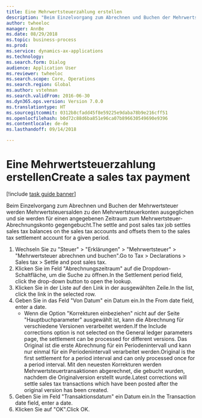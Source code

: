 ```yaml
--- 
title: Eine Mehrwertsteuerzahlung erstellen
description: "Beim Einzelvorgang zum Abrechnen und Buchen der Mehrwertsteuer werden Mehrwertsteuersalden zu den Mehrwertsteuerkonten ausgeglichen und sie werden für einen angegebenen Zeitraum zum Mehrwertsteuer-Abrechnungskonto gegengebucht."
author: twheeloc
manager: AnnBe
ms.date: 08/29/2018
ms.topic: business-process
ms.prod: 
ms.service: dynamics-ax-applications
ms.technology: 
ms.search.form: Dialog
audience: Application User
ms.reviewer: twheeloc
ms.search.scope: Core, Operations
ms.search.region: Global
ms.author: vstehman
ms.search.validFrom: 2016-06-30
ms.dyn365.ops.version: Version 7.0.0
ms.translationtype: HT
ms.sourcegitcommit: 0312b8cfadd45f8e59225e9daba78b9e216cff51
ms.openlocfilehash: b0d72c88d6ba851e96ca07b896630549690e9396
ms.contentlocale: de-de
ms.lasthandoff: 09/14/2018

---
```

# <a name="create-a-sales-tax-payment"></a><span data-ttu-id="0cab4-103">Eine Mehrwertsteuerzahlung erstellen</span><span class="sxs-lookup"><span data-stu-id="0cab4-103">Create a sales tax payment</span></span>

[!include [task guide banner](../../includes/task-guide-banner.md)]

<span data-ttu-id="0cab4-104">Beim Einzelvorgang zum Abrechnen und Buchen der Mehrwertsteuer werden Mehrwertsteuersalden zu den Mehrwertsteuerkonten ausgeglichen und sie werden für einen angegebenen Zeitraum zum Mehrwertsteuer-Abrechnungskonto gegengebucht.</span><span class="sxs-lookup"><span data-stu-id="0cab4-104">The settle and post sales tax job settles sales tax balances on the sales tax accounts and offsets them to the sales tax settlement account for a given period.</span></span>

1. <span data-ttu-id="0cab4-105">Wechseln Sie zu "Steuer" > "Erklärungen" > "Mehrwertsteuer" > "Mehrwertsteuer abrechnen und buchen".</span><span class="sxs-lookup"><span data-stu-id="0cab4-105">Go to Tax > Declarations > Sales tax > Settle and post sales tax.</span></span>
2. <span data-ttu-id="0cab4-106">Klicken Sie im Feld "Abrechnungszeitraum" auf die Dropdown-Schaltfläche, um die Suche zu öffnen.</span><span class="sxs-lookup"><span data-stu-id="0cab4-106">In the Settlement period field, click the drop-down button to open the lookup.</span></span>
3. <span data-ttu-id="0cab4-107">Klicken Sie in der Liste auf den Link in der ausgewählten Zeile.</span><span class="sxs-lookup"><span data-stu-id="0cab4-107">In the list, click the link in the selected row.</span></span>
4. <span data-ttu-id="0cab4-108">Geben Sie in das Feld "Von Datum" ein Datum ein.</span><span class="sxs-lookup"><span data-stu-id="0cab4-108">In the From date field, enter a date.</span></span>
    * <span data-ttu-id="0cab4-109">Wenn die Option "Korrekturen einbeziehen" nicht auf der Seite "Hauptbuchparameter" ausgewählt ist, kann die Abrechnung für verschiedene Versionen verarbeitet werden.</span><span class="sxs-lookup"><span data-stu-id="0cab4-109">If the Include corrections option is not selected on the General ledger parameters page, the settlement can be processed for different versions.</span></span> <span data-ttu-id="0cab4-110">Das Original ist die erste Abrechnung für ein Periodenintervall und kann nur einmal für ein Periodenintervall verarbeitet werden.</span><span class="sxs-lookup"><span data-stu-id="0cab4-110">Original is the first settlement for a period interval and can only processed once for a period interval.</span></span> <span data-ttu-id="0cab4-111">Mit den neuesten Korrekturen werden Mehrwertsteuertransaktionen abgerechnet, die gebucht wurden, nachdem die Originalversion erstellt wurde.</span><span class="sxs-lookup"><span data-stu-id="0cab4-111">Latest corrections will settle sales tax transactions which have been posted after the original version has been created.</span></span>   
5. <span data-ttu-id="0cab4-112">Geben Sie im Feld "Transaktionsdatum" ein Datum ein.</span><span class="sxs-lookup"><span data-stu-id="0cab4-112">In the Transaction date field, enter a date.</span></span>
6. <span data-ttu-id="0cab4-113">Klicken Sie auf "OK".</span><span class="sxs-lookup"><span data-stu-id="0cab4-113">Click OK.</span></span>


